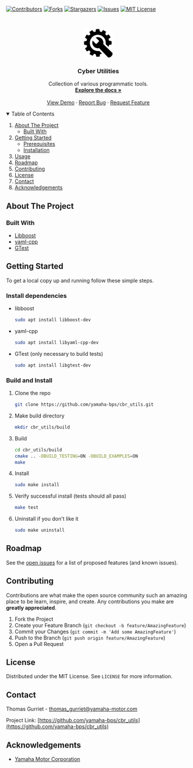 <!--
*** Thanks for checking out the Best-README-Template. If you have a suggestion
*** that would make this better, please fork the repo and create a pull request
*** or simply open an issue with the tag "enhancement".
*** Thanks again! Now go create something AMAZING! :D
***
***
***
*** To avoid retyping too much info. Do a search and replace for the following:
*** yamaha-bps, cbr_utils, twitter_handle, thomas_gurriet@yamaha-motor.com, Cyber Utilities, Collection of various programmatic tools.
-->



<!-- PROJECT SHIELDS -->
<!--
*** I'm using markdown "reference style" links for readability.
*** Reference links are enclosed in brackets [ ] instead of parentheses ( ).
*** See the bottom of this document for the declaration of the reference variables
*** for contributors-url, forks-url, etc. This is an optional, concise syntax you may use.
*** https://www.markdownguide.org/basic-syntax/#reference-style-links
-->
[![Contributors][contributors-shield]][contributors-url]
[![Forks][forks-shield]][forks-url]
[![Stargazers][stars-shield]][stars-url]
[![Issues][issues-shield]][issues-url]
[![MIT License][license-shield]][license-url]



<!-- PROJECT LOGO -->
<br />
<p align="center">
  <a href="https://github.com/yamaha-bps/cbr_utils">
    <img src="images/logo.png" alt="Logo" width="80" height="80">
  </a>

  <h3 align="center">Cyber Utilities</h3>

  <p align="center">
    Collection of various programmatic tools.
    <br />
    <a href="https://github.com/yamaha-bps/cbr_utils"><strong>Explore the docs »</strong></a>
    <br />
    <br />
    <a href="https://github.com/yamaha-bps/cbr_utils">View Demo</a>
    ·
    <a href="https://github.com/yamaha-bps/cbr_utils/issues">Report Bug</a>
    ·
    <a href="https://github.com/yamaha-bps/cbr_utils/issues">Request Feature</a>
  </p>
</p>



<!-- TABLE OF CONTENTS -->
<details open="open">
  <summary>Table of Contents</summary>
  <ol>
    <li>
      <a href="#about-the-project">About The Project</a>
      <ul>
        <li><a href="#built-with">Built With</a></li>
      </ul>
    </li>
    <li>
      <a href="#getting-started">Getting Started</a>
      <ul>
        <li><a href="#prerequisites">Prerequisites</a></li>
        <li><a href="#installation">Installation</a></li>
      </ul>
    </li>
    <li><a href="#usage">Usage</a></li>
    <li><a href="#roadmap">Roadmap</a></li>
    <li><a href="#contributing">Contributing</a></li>
    <li><a href="#license">License</a></li>
    <li><a href="#contact">Contact</a></li>
    <li><a href="#acknowledgements">Acknowledgements</a></li>
  </ol>
</details>



<!-- ABOUT THE PROJECT -->
## About The Project

### Built With

* [Libboost](https://www.boost.org/)
* [yaml-cpp](https://github.com/jbeder/yaml-cpp)
* [GTest](https://github.com/google/googletest)



<!-- GETTING STARTED -->
## Getting Started

To get a local copy up and running follow these simple steps.



### Install dependencies

* libboost
  ```sh
  sudo apt install libboost-dev
  ```

* yaml-cpp
  ```sh
  sudo apt install libyaml-cpp-dev
  ```

* GTest (only necessary to build tests)
  ```sh
  sudo apt install libgtest-dev
  ```


### Build and Install

1. Clone the repo
   ```sh
   git clone https://github.com/yamaha-bps/cbr_utils.git
   ```
2. Make build directory
   ```sh
   mkdir cbr_utils/build
   ```
3. Build
   ```sh
   cd cbr_utils/build
   cmake .. -DBUILD_TESTING=ON -DBUILD_EXAMPLES=ON
   make
   ```
4. Install
   ```sh
   sudo make install
   ```
5. Verify successful install (tests should all pass)
   ```sh
   make test
   ```

6. Uninstall if you don't like it
   ```sh
   sudo make uninstall
   ```

<!-- USAGE EXAMPLES -->




<!-- ROADMAP -->
## Roadmap

See the [open issues](https://github.com/yamaha-bps/cbr_utils/issues) for a list of proposed features (and known issues).



<!-- CONTRIBUTING -->
## Contributing

Contributions are what make the open source community such an amazing place to be learn, inspire, and create. Any contributions you make are **greatly appreciated**.

1. Fork the Project
2. Create your Feature Branch (`git checkout -b feature/AmazingFeature`)
3. Commit your Changes (`git commit -m 'Add some AmazingFeature'`)
4. Push to the Branch (`git push origin feature/AmazingFeature`)
5. Open a Pull Request



<!-- LICENSE -->
## License

Distributed under the MIT License. See `LICENSE` for more information.



<!-- CONTACT -->
## Contact

Thomas Gurriet - thomas_gurriet@yamaha-motor.com

Project Link: [https://github.com/yamaha-bps/cbr_utils](https://github.com/yamaha-bps/cbr_utils)



<!-- ACKNOWLEDGEMENTS -->
## Acknowledgements

* [Yamaha Motor Corporation](https://yamaha-motor.com/)





<!-- MARKDOWN LINKS & IMAGES -->
<!-- https://www.markdownguide.org/basic-syntax/#reference-style-links -->
[contributors-shield]: https://img.shields.io/github/contributors/yamaha-bps/cbr_utils.svg?style=for-the-badge
[contributors-url]: https://github.com/yamaha-bps/cbr_utils/graphs/contributors
[forks-shield]: https://img.shields.io/github/forks/yamaha-bps/cbr_utils.svg?style=for-the-badge
[forks-url]: https://github.com/yamaha-bps/cbr_utils/network/members
[stars-shield]: https://img.shields.io/github/stars/yamaha-bps/cbr_utils.svg?style=for-the-badge
[stars-url]: https://github.com/yamaha-bps/cbr_utils/stargazers
[issues-shield]: https://img.shields.io/github/issues/yamaha-bps/cbr_utils.svg?style=for-the-badge
[issues-url]: https://github.com/yamaha-bps/cbr_utils/issues
[license-shield]: https://img.shields.io/github/license/yamaha-bps/cbr_utils.svg?style=for-the-badge
[license-url]: https://github.com/yamaha-bps/cbr_utils/blob/master/LICENSE